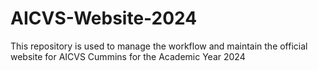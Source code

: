 # AICVS-Website-2024
This repository is used to manage the workflow and maintain the official website for AICVS Cummins for the Academic Year 2024
